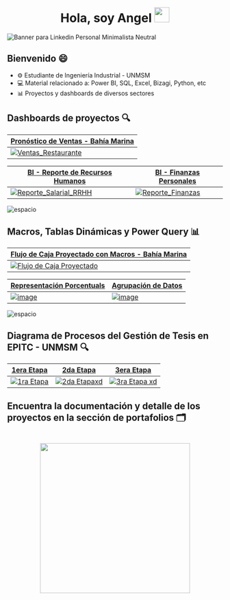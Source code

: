 <div align="center">
  <h1 align="center"><b>Hola, soy Angel </b><img src="https://media.giphy.com/media/hvRJCLFzcasrR4ia7z/giphy.gif" width="35"></h1>
</div>

![Banner para Linkedin Personal Minimalista Neutral](https://github.com/user-attachments/assets/51fc3859-de8e-4afc-ae95-6ce3418ff40b)

## Bienvenido 😄

- ⚙️ Estudiante de Ingeniería Industrial - UNMSM
- 💻 Material relacionado a: Power BI, SQL, Excel, Bizagi, Python, etc
- 📊 Proyectos y dashboards de diversos sectores


<!--![small_space](https://github.com/user-attachments/assets/37fe19ec-7bd0-4da6-89f8-3709b6687fa3)-->

## Dashboards de proyectos 🔍
|[Pronóstico de Ventas - Bahía Marina](https://github.com/Angel2420/Portafolio_de_Power_BI)|
| ----------- |
|[![Ventas_Restaurante](https://github.com/user-attachments/assets/07aa7586-2ad2-4d27-a3bc-247007ac0e24)](https://github.com/Angel2420/Portafolio_de_Power_BI)|

| [BI - Reporte de Recursos Humanos](https://github.com/Angel2420/Portafolio_de_Power_BI) | [BI - Finanzas Personales](https://github.com/Angel2420/Portafolio_de_Power_BI) |
| ----------- | ----------- |
| [![Reporte_Salarial_RRHH](https://github.com/user-attachments/assets/2b54d0e0-4ebe-4324-893b-10f8a499749d)](https://github.com/Angel2420/Portafolio_de_Power_BI) | [![Reporte_Finanzas](https://github.com/user-attachments/assets/51097bb6-c225-48b9-bf1f-2491244df1dc)](https://github.com/Angel2420/Portafolio_de_Power_BI) |

<!--
| [BI - Ventas Para la Industria de Videojuegos](https://github.com/Angel2420/Portafolio_de_Power_BI) | [BI - Análisis de Población e Indicadores Mundiales](https://github.com/Angel2420/Portafolio_de_Power_BI) |
| ----------- | ----------- |
| [![Videoj (1)](https://github.com/user-attachments/assets/6d4af8ce-fec2-4c43-84e3-200deb9cfa78)](https://github.com/Angel2420/Portafolio_de_Power_BI) | [![indicad (1)](https://github.com/user-attachments/assets/28c48f63-73b7-4243-868a-dd909e066bfe)](https://github.com/Angel2420/Portafolio_de_Power_BI) |
-->

![espacio](https://github.com/user-attachments/assets/5986919e-8a96-42b9-bc6e-be0d0144d6e0)

## Macros, Tablas Dinámicas y Power Query 📊
|[Flujo de Caja Proyectado con Macros - Bahía Marina](https://github.com/Angel2420/Portfolio_de_Excel)|
| ----------- |
|[![Flujo de Caja Proyectado](https://github.com/user-attachments/assets/c5fda62e-2dda-45ec-a97f-2f24b52b0469)](https://github.com/Angel2420/Portfolio_de_Excel)|

| [Representación Porcentuals](https://github.com/Angel2420/Portfolio_de_Excel) | [Agrupación de Datos](https://github.com/Angel2420/Portfolio_de_Excel) |
| ----------- | ----------- |
| [![image](https://github.com/user-attachments/assets/16ddc727-c54d-4b25-8b6a-2c196c045ec7)](https://github.com/Angel2420/Portfolio_de_Excel) | [![image](https://github.com/user-attachments/assets/742241c9-b861-44b0-aad5-9bb61e29b022)](https://github.com/Angel2420/Portfolio_de_Excel) |

<!--|[Funciones en Power Query](https://github.com/Angel2420/Portfolio_de_Excel)|
| ----------- |
|[![image](https://github.com/user-attachments/assets/d497120e-8ed2-42b1-8fb1-cb55de52571b)](https://github.com/Angel2420/Portfolio_de_Excel)|-->

![espacio](https://github.com/user-attachments/assets/5986919e-8a96-42b9-bc6e-be0d0144d6e0)

## Diagrama de Procesos del Gestión de Tesis en EPITC - UNMSM 🔍
<!--|[Modelo BPMN del proceso de titulación - EPITC](https://github.com/Angel2420/Flujo_de_Proceso_en_Bizagi)|
| ----------- |
|![portada_bizagi](https://github.com/user-attachments/assets/5d149818-fcd8-4cd1-a303-4e72b08df542)|-->
<!--|[![Diagrama de Proceso para gestión de tesis EPITC](https://github.com/user-attachments/assets/a93bd15c-34dd-4c0b-98ef-82164623b7eb)](https://github.com/Angel2420/Flujo_de_Proceso_en_Bizagi)|-->

| [1era Etapa](https://github.com/Angel2420/Flujo_de_Proceso_en_Bizagi)| [2da Etapa](https://github.com/Angel2420/Flujo_de_Proceso_en_Bizagi)| [3era Etapa](https://github.com/Angel2420/Flujo_de_Proceso_en_Bizagi)|
| ----------- | ----------- | ----------- |
| [![1ra Etapa](https://github.com/user-attachments/assets/b35b419e-2256-493f-96c4-fb740c5529b9)](https://github.com/Angel2420/Flujo_de_Proceso_en_Bizagi)| [![2da Etapaxd](https://github.com/user-attachments/assets/ef004356-c49b-4efc-8b73-eaa032010abc)](https://github.com/Angel2420/Flujo_de_Proceso_en_Bizagi)| [![3ra Etapa xd](https://github.com/user-attachments/assets/f56a9564-6c29-461c-bea7-5eff82d087a5)](https://github.com/Angel2420/Flujo_de_Proceso_en_Bizagi)|
<!--
| BI - DAX (Pronósticos con media movil y más)|
| ----------- |
|![Captura de pant](https://github.com/user-attachments/assets/e346c478-fad8-4011-8027-b63edc322ef9)|
-->

## Encuentra la documentación y detalle de los proyectos en la sección de portafolios 🗂️

<div align="center">
  <h1 align="center"><img src="https://media4.giphy.com/media/v1.Y2lkPTc5MGI3NjExOWxtdzNvcjl6YzluNXFxdGVzYW9rNXpnNDJ3aXE3dTFwaWkxaXY3OSZlcD12MV9pbnRlcm5hbF9naWZfYnlfaWQmY3Q9cw/adUWwxJuEvA07yJDw6/giphy.gif" width="350"></h1>
</div>

<!--
**Angel2420/Angel2420** is a ✨ _special_ ✨ repository because its `README.md` (this file) appears on your GitHub profile.

Here are some ideas to get you started:

- 🔭 I’m currently working on ...
- 🌱 I’m currently learning ...
- 👯 I’m looking to collaborate on ...
- 🤔 I’m looking for help with ...
- 💬 Ask me about ...
- 📫 How to reach me: ...
- 😄 Pronouns: ...
- ⚡ Fun fact: ...
-->
